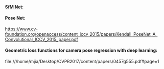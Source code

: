 #### [SfM Net:](https://arxiv.org/pdf/1704.07804.pdf)
#### Pose Net: 
https://www.cv-foundation.org/openaccess/content_iccv_2015/papers/Kendall_PoseNet_A_Convolutional_ICCV_2015_paper.pdf
#### Geometric loss functions for camera pose regression with deep learning: 
file:///home/mjia/Desktop/CVPR2017/content/papers/0457g555.pdf#page=1
